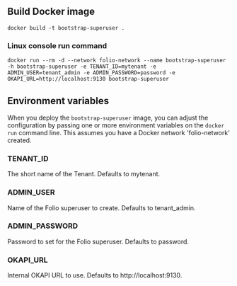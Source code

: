 ## Build Docker image

`docker build -t bootstrap-superuser .`

### Linux console run command

`docker run --rm -d --network folio-network --name bootstrap-superuser -h bootstrap-superuser -e TENANT_ID=mytenant -e ADMIN_USER=tenant_admin -e ADMIN_PASSWORD=password -e OKAPI_URL=http://localhost:9130 bootstrap-superuser`

## Environment variables

When you deploy the `bootstrap-superuser` image, you can adjust the configuration by passing one or more environment variables on the `docker run` command line. This assumes you have a Docker network 'folio-network' created.

### TENANT_ID

The short name of the Tenant. Defaults to mytenant.

### ADMIN_USER

Name of the Folio superuser to create. Defaults to tenant_admin.

### ADMIN_PASSWORD

Password to set for the Folio superuser. Defaults to password.

### OKAPI_URL

Internal OKAPI URL to use. Defaults to http://localhost:9130.